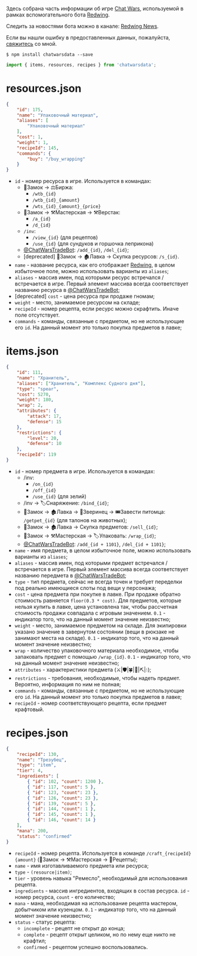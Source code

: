 Здесь собрана часть информации об игре [Chat Wars](https://telegram.me/ChatWarsBot?start=bb6bc6065e8648c0911c8776e277181d), используемой в рамках вспомогательного бота [Redwing](https://t.me/RedwingBot).

Следить за новостями бота можно в канале: [Redwing News](https://t.me/RedwingNews).

Если вы нашли ошибку в предоставленных данных, пожалуйста, [свяжитесь](https://t.me/motw_we) со мной.

```
$ npm install chatwarsdata --save
```

```javascript
import { items, resources, recipes } from 'chatwarsdata';
```

# resources.json
```json
{
    "id": 175,
    "name": "Упаковочный материал",
    "aliases": [
        "Упаковочный материал"
    ],
    "cost": 1,
    "weight": 1,
    "recipeId": 145,
    "commands": {
        "buy": "/buy_wrapping"
    }
}
```
* `id` - номер ресурса в игре. Используется в командах:
	* 🏰Замок -> ⚖️Биржа:
		* `/wtb_{id}`
		* `/wtb_{id}_{amount}`
		* `/wts_{id}_{amount}_{price}`
	* 🏰Замок -> ⚒Мастерская -> ⚒Верстак:
		* `/a_{id}`
		* `/d_{id}`
	* `/inv`:
		* `/view_{id}` (для рецептов)
		* `/use_{id}` (для сундуков и горшочка леприкона)
	* [@ChatWarsTradeBot](https://t.me/ChatWarsTradeBot): `/add_{id}`, `/del_{id}`;
	* [deprecated] 🏰Замок -> 🏚Лавка -> Скупка ресурсов: `/s_{id}`.
* `name` - название ресурса, как его отображает [Redwing](https://t.me/RedwingBot), в целом избыточное поле, можно использовать варианты из `aliases`;
* `aliases` - массив имен, под которыми ресурс встречался / встречается в игре. Первый элемент массива всегда соответствует названию ресурса в [@ChatWarsTradeBot](https://t.me/ChatWarsTradeBot);
* [deprecated] `cost` - цена ресурса при продаже гномам;
* `weight` - место, занимаемое ресурсом на складе;
* `recipeId` - номер рецепта, если ресурс можно скрафтить. Иначе поле отсутствует.
* `commands` - команды, связанные с предметом, но не использующие его `id`. На данный момент это только покупка предметов в лавке;

# items.json
```json
{
    "id": 111,
    "name": "Хранитель",
    "aliases": ["Хранитель", "Комплекс Судного дня"],
    "type": "spear",
    "cost": 5270,
    "weight": 180,
    "wrap": 2,
    "attributes": {
        "attack": 17,
        "defense": 15
    },
    "restrictions": {
        "level": 20,
        "defense": 10
    },
    "recipeId": 119
}
```
* `id` - номер предмета в игре. Используется в командах:
	* /inv:
		* `/on_{id}`
		* `/off_{id}`
		* `/use_{id}` (для зелий)
	* /inv -> 🏷Снаряжение: `/bind_{id}`;
	* 🏰Замок -> 🏚Лавка -> 🐾Зверинец -> 🎟Завести питомца: `/getpet_{id}` (для талонов на животных);
	* 🏰Замок -> 🏚Лавка -> Скупка предметов: `/sell_{id}`;
	* 🏰Замок -> ⚒Мастерская -> 🏷Упаковать: `/wrap_{id}`;
	* [@ChatWarsTradeBot](https://t.me/ChatWarsTradeBot): `/add_{id + 1101}`, `/del_{id + 1101}`;
* `name` - имя предмета, в целом избыточное поле, можно использовать варианты из `aliases`;
* `aliases` - массив имен, под которыми предмет встречался / встречается в игре. Первый элемент массива всегда соответствует названию передмета в [@ChatWarsTradeBot](https://t.me/ChatWarsTradeBot);
* `type` - тип предмета, сейчас не всегда точен и требует переделки под реально имеющиеся слоты под вещи у персонажа;
* `cost` - цена предмета при покупке в лавке. При продаже обратно стоимость равняется `floor(0.3 * cost)`. Для предметов, которые нельзя купить в лавке, цена установлена так, чтобы рассчетная стоимость продажи совпадала с игровым значением. `0.1` - индикатор того, что на данный момент значение неизвестно;
* `weight` - место, занимаемое предметом на складе. Для экипировки указано значение в завернутом состоянии (вещи в рюкзаке не занимают места на складе). `0.1` - индикатор того, что на данный момент значение неизвестно;
* `wrap` - количество упаковочного материала необходимое, чтобы запаковать предмет с помощью `/wrap_{id}`. `0.1` - индикатор того, что на данный момент значение неизвестно;
* `attributes` - характеристики предмета (⚔️|🛡|🍀|🔋|⛏|💧);
* `restrictions` - требования, необходимые, чтобы надеть предмет. Вероятно, информация по ним не полная;
* `commands` - команды, связанные с предметом, но не использующие его `id`. На данный момент это только покупка предметов в лавке;
* `recipeId` - номер соответствующего рецепта, если предмет крафтовый.

# recipes.json
```json
{
    "recipeId": 130,
    "name": "Трезубец",
    "type": "item",
    "tier": 4,
    "ingredients": [
        { "id": 102, "count": 1200 },
        { "id": 117, "count": 5 },
        { "id": 123, "count": 23 },
        { "id": 126, "count": 23 },
        { "id": 139, "count": 5 },
        { "id": 144, "count": 1 },
        { "id": 145, "count": 1 },
        { "id": 146, "count": 14 }
    ],
    "mana": 200,
    "status": "confirmed"
}
```
* `recipeId` - номер рецепта. Используется в команде `/craft_{recipeId} {amount}` (🏰Замок -> ⚒Мастерская -> 📖Рецепты);
* `name` - имя изготавливаемого предмета или ресурса;
* `type` - `(resource|item)`;
* `tier` - уровень навыка "Ремесло", необходимый для использования рецепта.
* `ingredients` - массив ингредиентов, входящих в состав ресурса. `id` - номер ресурса, `count` - его количество;
* `mana` - мана, необходимая на использование рецепта мастером, добытчиком или кузенцом. `0.1` - индикатор того, что на данный момент значение неизвестно;
* `status` - статус рецепта:
	* `incomplete` - рецепт не открыт до конца;
	* `complete` - рецепт открыт целиком, но по нему еще никто не крафтил;
	* `confirmed` - рецептом успешно воспользовались.
